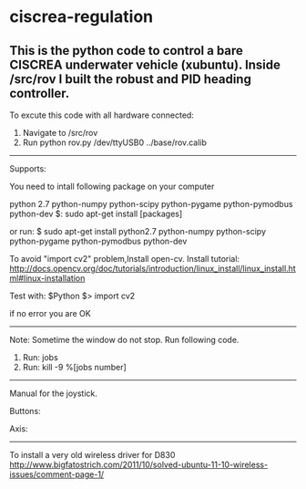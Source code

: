 ciscrea-regulation
======================

This is the python code to control a bare CISCREA underwater vehicle (xubuntu). Inside /src/rov I built the robust and PID heading controller.
-----------------------------------------------------------

To excute this code with all hardware connected:

1. Navigate to /src/rov
2. Run python rov.py /dev/ttyUSB0 ../base/rov.calib 


-----------------------------------------------------------
Supports:

You need to intall following package on your computer

python 2.7
python-numpy
python-scipy
python-pygame
python-pymodbus
python-dev
$: sudo apt-get install [packages]

or run:
$ sudo apt-get install python2.7 python-numpy python-scipy python-pygame python-pymodbus python-dev

To avoid "import cv2" problem,Install open-cv.
Install tutorial:
http://docs.opencv.org/doc/tutorials/introduction/linux_install/linux_install.html#linux-installation

Test with:
$Python
$> import cv2

if no error you are OK

-----------------------------------------------------------

Note: Sometime the window do not stop. Run following code.
1. Run: jobs
2. Run: kill -9 %[jobs number]

-----------------------------------------------------------

Manual for the joystick.

Buttons:

Axis:

-----------------------------------------------------------

To install a very old wireless driver for D830 
http://www.bigfatostrich.com/2011/10/solved-ubuntu-11-10-wireless-issues/comment-page-1/
